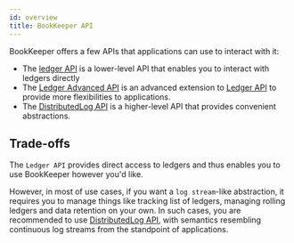 ```yaml
---
id: overview
title: BookKeeper API
---
```


BookKeeper offers a few APIs that applications can use to interact with it:

* The [ledger API](ledger-api) is a lower-level API that enables you to interact with ledgers directly
* The [Ledger Advanced API](ledger-adv-api) is an advanced extension to [Ledger API](ledger-api) to provide more flexibilities to applications.
* The [DistributedLog API](distributedlog-api) is a higher-level API that provides convenient abstractions.

## Trade-offs

The `Ledger API` provides direct access to ledgers and thus enables you to use BookKeeper however you'd like.

However, in most of use cases, if you want a `log stream`-like abstraction, it requires you to manage things like tracking list of ledgers,
managing rolling ledgers and data retention on your own. In such cases, you are recommended to use [DistributedLog API](distributedlog-api),
with semantics resembling continuous log streams from the standpoint of applications.
